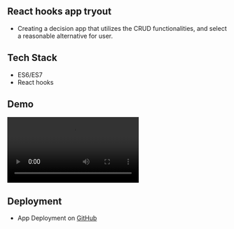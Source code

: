 ## React hooks app tryout

- Creating a decision app that utilizes the CRUD functionalities, and select a reasonable alternative for user.

## Tech Stack

- ES6/ES7
- React hooks

## Demo

![Demo of iDecide](./public/screen.mov)

## Deployment

- App Deployment on [GitHub](https://nejo12.github.io/iDecide_hooks/)
